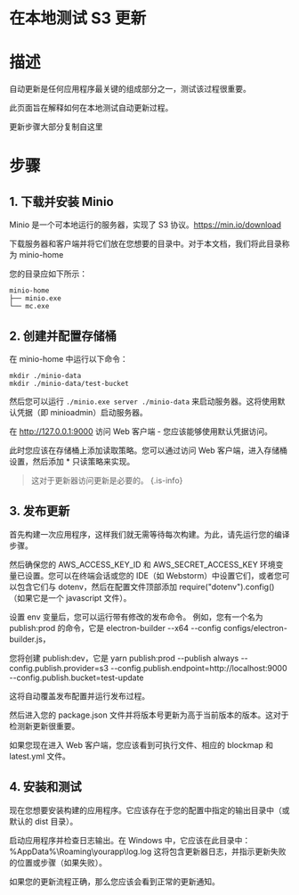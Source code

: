 # 在本地测试 S3 更新

# 描述

自动更新是任何应用程序最关键的组成部分之一，测试该过程很重要。

此页面旨在解释如何在本地测试自动更新过程。

更新步骤大部分复制自这里

# 步骤

## 1. 下载并安装 Minio

Minio 是一个可本地运行的服务器，实现了 S3 协议。https://min.io/download

下载服务器和客户端并将它们放在您想要的目录中。对于本文档，我们将此目录称为 minio-home

您的目录应如下所示：

```
minio-home
├── minio.exe
└── mc.exe
```

## 2. 创建并配置存储桶

在 minio-home 中运行以下命令：

```
mkdir ./minio-data
mkdir ./minio-data/test-bucket
```

然后您可以运行 `./minio.exe server ./minio-data` 来启动服务器。这将使用默认凭据（即 minioadmin）启动服务器。

在 http://127.0.0.1:9000 访问 Web 客户端 - 您应该能够使用默认凭据访问。

此时您应该在存储桶上添加读取策略。您可以通过访问 Web 客户端，进入存储桶设置，然后添加 * 只读策略来实现。

> 这对于更新器访问更新是必要的。
> {.is-info}

## 3. 发布更新

首先构建一次应用程序，这样我们就无需等待每次构建。为此，请先运行您的编译步骤。

然后确保您的 AWS_ACCESS_KEY_ID 和 AWS_SECRET_ACCESS_KEY 环境变量已设置。您可以在终端会话或您的 IDE（如 Webstorm）中设置它们，或者您可以包含它们与 dotenv，然后在配置文件顶部添加 require("dotenv").config()（如果它是一个 javascript 文件）。

设置 env 变量后，您可以运行带有修改的发布命令。
例如，您有一个名为 publish:prod 的命令，它是 electron-builder --x64 --config configs/electron-builder.js，

您将创建 publish:dev，它是 yarn publish:prod --publish always --config.publish.provider=s3 --config.publish.endpoint=http://localhost:9000 --config.publish.bucket=test-update

这将自动覆盖发布配置并运行发布过程。

然后进入您的 package.json 文件并将版本号更新为高于当前版本的版本。这对于检测新更新很重要。

如果您现在进入 Web 客户端，您应该看到可执行文件、相应的 blockmap 和 latest.yml 文件。

## 4. 安装和测试

现在您想要安装构建的应用程序。它应该存在于您的配置中指定的输出目录中（或默认的 dist 目录）。

启动应用程序并检查日志输出。在 Windows 中，它应该在此目录中：%AppData%\Roaming\yourapp\log.log 这将包含更新器日志，并指示更新失败的位置或步骤（如果失败）。

如果您的更新流程正确，那么您应该会看到正常的更新通知。